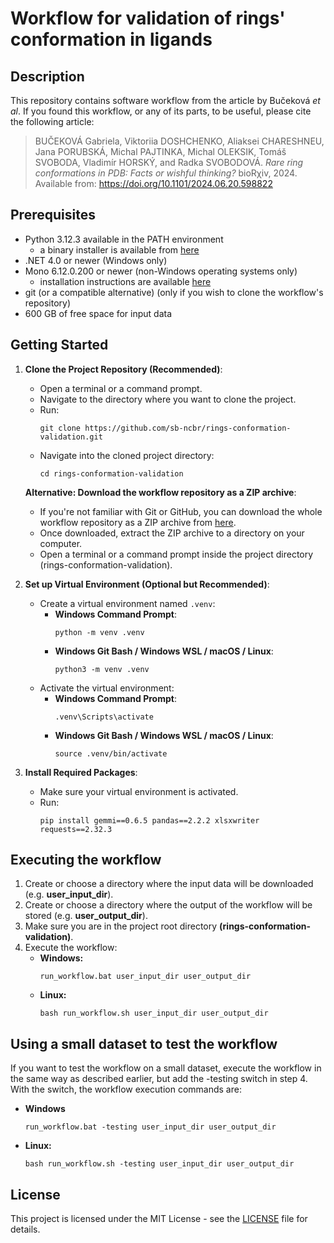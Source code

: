# Workflow for validation of rings' conformation in ligands

## Description
This repository contains software workflow from the article by Bučeková *et al*. If you found this workflow, or any of its parts, to be useful, please cite the following article:

>BUČEKOVÁ Gabriela, Viktoriia DOSHCHENKO, Aliaksei CHARESHNEU, Jana PORUBSKÁ, Michal PAJTINKA, Michal OLEKSIK, Tomáš SVOBODA, Vladimír HORSKÝ, and Radka SVOBODOVÁ. *Rare ring conformations in PDB: Facts or wishful thinking?* bioRχiv, 2024. Available from: https://doi.org/10.1101/2024.06.20.598822

## Prerequisites
- Python 3.12.3 available in the PATH environment
  - a binary installer is available from [here](https://www.python.org/downloads/release/python-3123/)
- .NET 4.0 or newer (Windows only)
- Mono 6.12.0.200 or newer (non-Windows operating systems only)
  - installation instructions are available [here](https://www.mono-project.com/download/stable)
- git (or a compatible alternative) (only if you wish to clone the workflow's repository)
- 600 GB of free space for input data

## Getting Started

1. **Clone the Project Repository (Recommended)**:
   - Open a terminal or a command prompt.
   - Navigate to the directory where you want to clone the project.
   - Run:
     ```
     git clone https://github.com/sb-ncbr/rings-conformation-validation.git
     ```
   - Navigate into the cloned project directory:
     ```
     cd rings-conformation-validation
     ```
   
   **Alternative: Download the workflow repository as a ZIP archive**:
   - If you're not familiar with Git or GitHub, you can download the whole workflow repository as a ZIP archive from [here](https://github.com/sb-ncbr/rings-conformation-validation/archive/refs/heads/main.zip).
   - Once downloaded, extract the ZIP archive to a directory on your computer.
   - Open a terminal or a command prompt inside the project directory (rings-conformation-validation).

2. **Set up Virtual Environment (Optional but Recommended)**:
   - Create a virtual environment named `.venv`:
     - **Windows Command Prompt**:
       ```
       python -m venv .venv
       ```
     - **Windows Git Bash / Windows WSL / macOS / Linux**:
       ```
       python3 -m venv .venv
       ```
   - Activate the virtual environment:
     - **Windows Command Prompt**:
       ```
       .venv\Scripts\activate
       ```
     - **Windows Git Bash / Windows WSL / macOS / Linux**:
       ```
       source .venv/bin/activate
       ```

3. **Install Required Packages**:
   - Make sure your virtual environment is activated.
   - Run:
     ```
     pip install gemmi==0.6.5 pandas==2.2.2 xlsxwriter requests==2.32.3

     ```

## Executing the workflow

1. Create or choose a directory where the input data will be downloaded (e.g. **user_input_dir**).
2. Create or choose a directory where the output of the workflow will be stored (e.g. **user_output_dir**).
3. Make sure you are in the project root directory **(rings-conformation-validation)**.
4. Execute the workflow:
	- **Windows:**
		```
		run_workflow.bat user_input_dir user_output_dir
		```
	- **Linux:**
		```
		bash run_workflow.sh user_input_dir user_output_dir
		```

## Using a small dataset to test the workflow

If you want to test the workflow on a small dataset, execute the workflow in the same way as described earlier, but add the -testing switch in step 4. With the switch, the workflow execution commands are:

- **Windows**
	```
	run_workflow.bat -testing user_input_dir user_output_dir
	```
- **Linux:**
	```
	bash run_workflow.sh -testing user_input_dir user_output_dir
	```

## License
This project is licensed under the MIT License - see the [LICENSE](https://github.com/sb-ncbr/rings-conformation-validation/blob/main/LICENSE) file for details.

